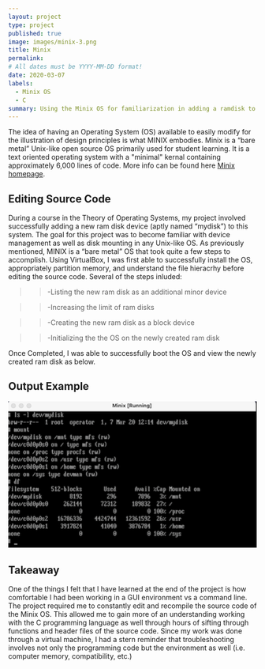 ```yaml
---
layout: project
type: project
published: true
image: images/minix-3.png
title: Minix
permalink: 
# All dates must be YYYY-MM-DD format!
date: 2020-03-07
labels:
  - Minix OS
  - C
summary: Using the Minix OS for familiarization in adding a ramdisk to the system. 
---
```

The idea of having an Operating System (OS) available to easily modify for the illustration of design principles is what MINIX embodies.  Minix is a “bare metal” Unix-like open source OS primarily used for student learning.  It is a text oriented operating system with a "minimal" kernal containing approximately 6,000 lines of code.  More info can be found here [Minix homepage](https://www.minix3.org/).    

## Editing Source Code

During a course in the Theory of Operating Systems, my project involved successfully adding a new ram disk device (aptly named “mydisk”) to this system.  The goal for this project was to become familiar with device management as well as disk mounting in any Unix-like OS.  As previously mentioned, MINIX is a “bare metal” OS that took quite a few steps to accomplish.  Using VirtualBox, I was first able to successfully install the OS, appropriately partition memory, and understand the file hieracrhy before editing the source code.  Several of the steps inluded:
>> -Listing the new ram disk as an additional minor device

>> -Increasing the limit of ram disks


>> -Creating the new ram disk as a block device


>> -Initializing the the OS on the newly created ram disk

Once Completed, I was able to successfully boot the OS and view the newly created ram disk as below.

## Output Example

 <img class="ui centered large image" src="../images/minix-output.png">
 
 
 
 ## Takeaway

One of the things I felt that I have learned at the end of the project is how comfortable I had been working in a GUI environment vs a command line.  The project required me to constantly edit and recompile the source code of the Minix OS.  This allowed me to  gain more of an understanding working with the C programming language as well through hours of sifting through functions and header files of the source code.  Since my work was done through a virtual machine, I had a stern reminder that troubleshooting involves not only the programming code but the environment as well (i.e. computer memory, compatibility, etc.)


